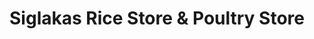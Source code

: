---
title: "Siglakas Rice Store & Poultry Store"
url: /batangas-city/siglakas-rice-store-and-poultry-store/
shop: shop
---